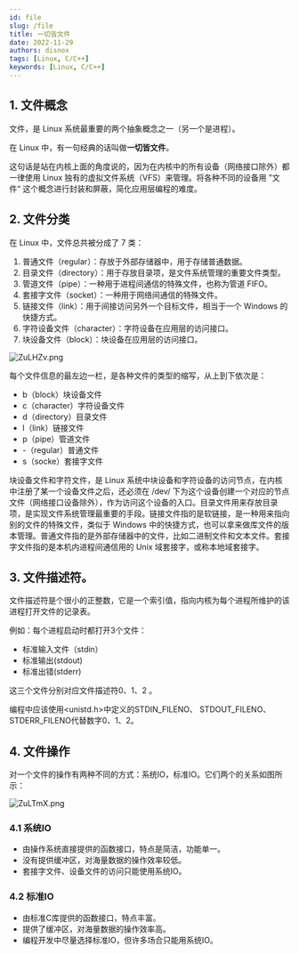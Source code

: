 ```yaml
---
id: file
slug: /file
title: 一切皆文件
date: 2022-11-29
authors: disnox
tags: [Linux, C/C++]
keywords: [Linux, C/C++]
---
```


## 1. 文件概念

文件，是 Linux 系统最重要的两个抽象概念之一（另一个是进程）。

在 Linux 中，有一句经典的话叫做**一切皆文件**。

这句话是站在内核上面的角度说的，因为在内核中的所有设备（网络接口除外）都一律使用 Linux 独有的虚拟文件系统（VFS）来管理。将各种不同的设备用 ”文件“ 这个概念进行封装和屏蔽，简化应用层编程的难度。

## 2. 文件分类

在 Linux 中，文件总共被分成了 7 类：

1. 普通文件（regular）：存放于外部存储器中，用于存储普通数据。
2. 目录文件（directory）：用于存放目录项，是文件系统管理的重要文件类型。
3. 管道文件（pipe）：一种用于进程间通信的特殊文件，也称为管道 FIFO。
4. 套接字文件（socket）：一种用于网络间通信的特殊文件。
5. 链接文件（link）：用于间接访问另外一个目标文件，相当于一个 Windows 的快捷方式。
6. 字符设备文件（character）：字符设备在应用层的访问接口。
7. 块设备文件（block）：块设备在应用层的访问接口。

![ZuLHZv.png](https://www.helloimg.com/images/2022/11/30/ZuLHZv.png)

每个文件信息的最左边一栏，是各种文件的类型的缩写，从上到下依次是：

+ b（block）块设备文件
+ c（character）字符设备文件
+ d（directory）目录文件
+ l（link）链接文件
+ p（pipe）管道文件
+ -（regular）普通文件
+ s（socke）套接字文件

块设备文件和字符文件，是 Linux 系统中块设备和字符设备的访问节点，在内核中注册了某一个设备文件之后，还必须在 /dev/ 下为这个设备创建一个对应的节点文件（网络接口设备除外），作为访问这个设备的入口。目录文件用来存放目录项，是实现文件系统管理最重要的手段。链接文件指的是软链接，是一种用来指向别的文件的特殊文件，类似于 Windows 中的快捷方式，也可以拿来做库文件的版本管理。普通文件指的是外部存储器中的文件，比如二进制文件和文本文件。套接字文件指的是本机内进程间通信用的 Unix 域套接字，或称本地域套接字。

## 3. 文件描述符。

文件描述符是个很小的正整数，它是一个索引值，指向内核为每个进程所维护的该进程打开文件的记录表。 　

例如：每个进程启动时都打开3个文件： 

+ 标准输入文件（stdin） 
+ 标准输出(stdout) 
+ 标准出错(stderr) 　

这三个文件分别对应文件描述符0、1、2 。

编程中应该使用<unistd.h>中定义的STDIN_FILENO、 STDOUT_FILENO、 STDERR_FILENO代替数字0、1、2。

## 4. 文件操作

对一个文件的操作有两种不同的方式：系统IO，标准IO。它们两个的关系如图所示：

![ZuLTmX.png](https://www.helloimg.com/images/2022/11/30/ZuLTmX.png)



### 4.1 系统IO

+ 由操作系统直接提供的函数接口，特点是简洁，功能单一。
+ 没有提供缓冲区，对海量数据的操作效率较低。
+ 套接字文件、设备文件的访问只能使用系统IO。

### 4.2 标准IO

+ 由标准C库提供的函数接口，特点丰富。
+ 提供了缓冲区，对海量数据的操作效率高。
+ 编程开发中尽量选择标准IO，但许多场合只能用系统IO。











